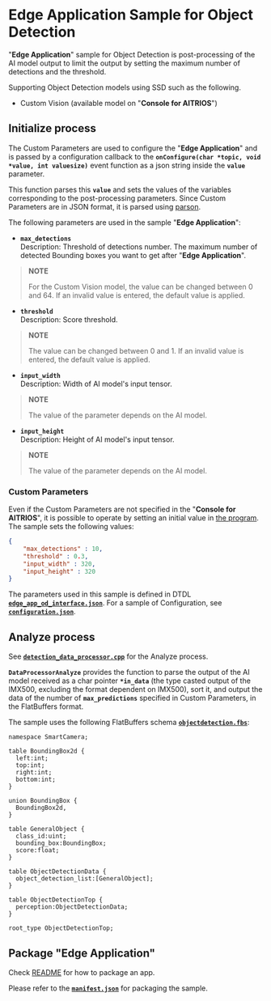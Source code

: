 # Edge Application Sample for Object Detection
"**Edge Application**" sample for Object Detection is post-processing of the AI model output to limit the output by setting the maximum number of detections and the threshold.

Supporting Object Detection models using SSD such as the following.
- Custom Vision (available model on "**Console for AITRIOS**")

## Initialize process
The Custom Parameters are used to configure the "**Edge Application**" and is passed by a configuration callback to the **`onConfigure(char *topic, void *value, int valuesize)`** event function as a json string inside the **`value`** parameter.

This function parses this **`value`** and sets the values of the variables corresponding to the post-processing parameters. Since Custom Parameters are in JSON format, it is parsed using [parson](../../libs/third_party/parson/).

The following parameters are used in the sample "**Edge Application**":

- **`max_detections`**<br>
  Description: Threshold of detections number. The maximum number of detected Bounding boxes you want to get after "**Edge Application**".<br>
>**NOTE**
>
>For the Custom Vision model, the value can be changed between 0 and 64. If an invalid value is entered, the default value is applied.

- **`threshold`**<br>
  Description: Score threshold.<br>
>**NOTE**
>
>The value can be changed between 0 and 1. If an invalid value is entered, the default value is applied.

- **`input_width`**<br>
  Description: Width of AI model's input tensor.<br>
>**NOTE**
>
>The value of the parameter depends on the AI model.

- **`input_height`**<br>
  Description: Height of AI model's input tensor.<br>
>**NOTE**
>
>The value of the parameter depends on the AI model.

### Custom Parameters
Even if the Custom Parameters are not specified in the "**Console for AITRIOS**", it is possible to operate by setting an initial value in [the program](./data_processor/src/detection_utils.cpp). The sample sets the following values:

```json
{
    "max_detections" : 10,
    "threshold" : 0.3,
    "input_width" : 320,
    "input_height" : 320
}
```

The parameters used in this sample is defined in DTDL [**`edge_app_od_interface.json`**](./package/edge_app_od_interface.json). For a sample of Configuration, see [**`configuration.json`**](./configuration/configuration.json).

## Analyze process
See [**`detection_data_processor.cpp`**](./data_processor/src/detection_data_processor.cpp) for the Analyze process.


**`DataProcessorAnalyze`** provides the function to parse the output of the AI model received as a char pointer  **`*in_data`** (the type casted output of the IMX500, excluding the format dependent on IMX500), sort it, and output the data of the number of **`max_predictions`** specified in Custom Parameters, in the FlatBuffers format.


The sample uses the following FlatBuffers schema  [**`objectdetection.fbs`**](./schemas/objectdetection.fbs):

```
namespace SmartCamera;

table BoundingBox2d {
  left:int;
  top:int;
  right:int;
  bottom:int;
}

union BoundingBox {
  BoundingBox2d,
}

table GeneralObject {
  class_id:uint;
  bounding_box:BoundingBox;
  score:float;
}

table ObjectDetectionData {
  object_detection_list:[GeneralObject];
}

table ObjectDetectionTop {
  perception:ObjectDetectionData;
}

root_type ObjectDetectionTop;
```

## Package "**Edge Application**"

Check [README](../../tutorials/2_import_edge_app/README.md) for how to package an app.

Please refer to the [**`manifest.json`**](./package/manifest.json) for packaging the sample.
